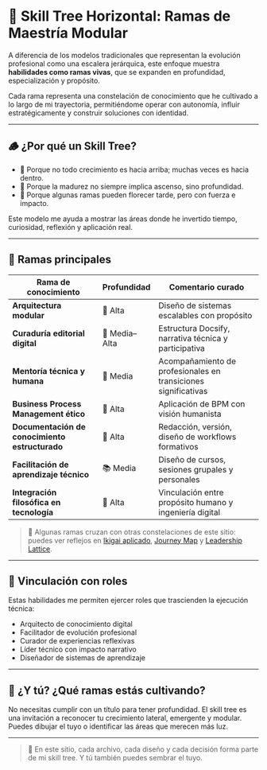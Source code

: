 # 🌳 Skill Tree Horizontal: Ramas de Maestría Modular

A diferencia de los modelos tradicionales que representan la evolución profesional como una escalera jerárquica, este enfoque muestra **habilidades como ramas vivas**, que se expanden en profundidad, especialización y propósito.

Cada rama representa una constelación de conocimiento que he cultivado a lo largo de mi trayectoria, permitiéndome operar con autonomía, influir estratégicamente y construir soluciones con identidad.

---

## 🪵 ¿Por qué un Skill Tree?

- 📘 Porque no todo crecimiento es hacia arriba; muchas veces es hacia dentro.
- 🧭 Porque la madurez no siempre implica ascenso, sino profundidad.
- 🌱 Porque algunas ramas pueden florecer tarde, pero con fuerza e impacto.

Este modelo me ayuda a mostrar las áreas donde he invertido tiempo, curiosidad, reflexión y aplicación real.

---

## 🌿 Ramas principales

| Rama de conocimiento                           | Profundidad  | Comentario curado                                              |
| ---------------------------------------------- | ------------ | -------------------------------------------------------------- |
| **Arquitectura modular**                       | 🌌 Alta       | Diseño de sistemas escalables con propósito                    |
| **Curaduría editorial digital**                | 📘 Media–Alta | Estructura Docsify, narrativa técnica y participativa          |
| **Mentoría técnica y humana**                  | 🌱 Media      | Acompañamiento de profesionales en transiciones significativas |
| **Business Process Management ético**          | 🔧 Alta       | Aplicación de BPM con visión humanista                         |
| **Documentación de conocimiento estructurado** | 🧠 Alta       | Redacción, versión, diseño de workflows formativos             |
| **Facilitación de aprendizaje técnico**        | 📚 Media      | Diseño de cursos, sesiones grupales y personales               |
| **Integración filosófica en tecnología**       | 🧭 Alta       | Vinculación entre propósito humano y ingeniería digital        |

> 🔗 Algunas ramas cruzan con otras constelaciones de este sitio: puedes ver reflejos en [Ikigai aplicado](./ikigai.md), [Journey Map](./journey-map.md) y [Leadership Lattice](./leadership-lattice.md).

---

## 🧩 Vinculación con roles

Estas habilidades me permiten ejercer roles que trascienden la ejecución técnica:

- Arquitecto de conocimiento digital  
- Facilitador de evolución profesional  
- Curador de experiencias reflexivas  
- Líder técnico con impacto narrativo  
- Diseñador de sistemas de aprendizaje

---

## 🌱 ¿Y tú? ¿Qué ramas estás cultivando?

No necesitas cumplir con un título para tener profundidad. El skill tree es una invitación a reconocer tu crecimiento lateral, emergente y modular. Puedes dibujar el tuyo o identificar las áreas que merecen más luz.

---

> 🌌 En este sitio, cada archivo, cada diseño y cada decisión forma parte de mi skill tree. Y tú también puedes sembrar el tuyo.
